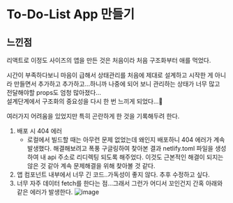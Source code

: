 # To-Do-List App 만들기

## 느낀점

리액트로 이정도 사이즈의 앱을 만든 것은 처음이라 처음 구조화부터 애를 먹었다.<br/>

시간이 부족하다보니 마음이 급해서 상태관리를 처음에 제대로 설계하고 시작한 게 아니라 만들면서 추가하고 추가하고...하니까 나중에 되어 보니 관리하는 상태가 너무 많고 전달해야할 props도 엄청 많아졌다...
<br/>
설계단계에서 구조화의 중요성을 다시 한 번 느끼게 되었다...🥹<br/>

여러가지 어려움을 있었지만 특히 곤란하게 한 것을 기록해두려 한다.

1. 배포 시 404 에러
   - 로컬에서 빌드할 때는 아무런 문제 없었는데 왜인지 배포하니 404 에러가 계속 발생했다. 해결해보려고 폭풍 구글링하여 찾아본 결과 netlify.toml 파일을 생성하여 내 api 주소로 리디렉팅 되도록 해주었다. 이것도 근본적인 해결이 되지는 않은 것 같아 계속 문제해결을 위해 찾아볼 것 같다.
2. 앱 컴포넌트 내부에서 너무 긴 코드..가독성이 좋지 않다. 추후 수정하고 싶다.
3. 너무 자주 데이터 fetch를 한다는 점...그래서 그런가 어디서 꼬인건지 간혹 아래와 같은 에러가 발생한다.
   ![image](https://github.com/user-attachments/assets/d8bfad8f-45f9-45d7-a837-f29368e46f7f)
